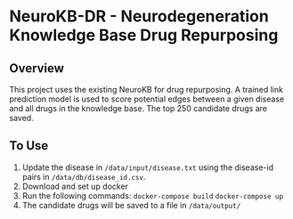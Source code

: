 # NeuroKB-DR - Neurodegeneration Knowledge Base Drug Repurposing

## Overview

This project uses the existing NeuroKB for drug repurposing. A trained link prediction model is used to score potential edges between a given disease and all drugs in the knowledge base. The top 250 candidate drugs are saved.

## To Use

1. Update the disease in ```/data/input/disease.txt``` using the disease-id pairs in ```/data/db/disease_id.csv```.
2. Download and set up docker
3. Run the following commands:
```docker-compose build```
```docker-compose up```
4. The candidate drugs will be saved to a file in ```/data/output/```

